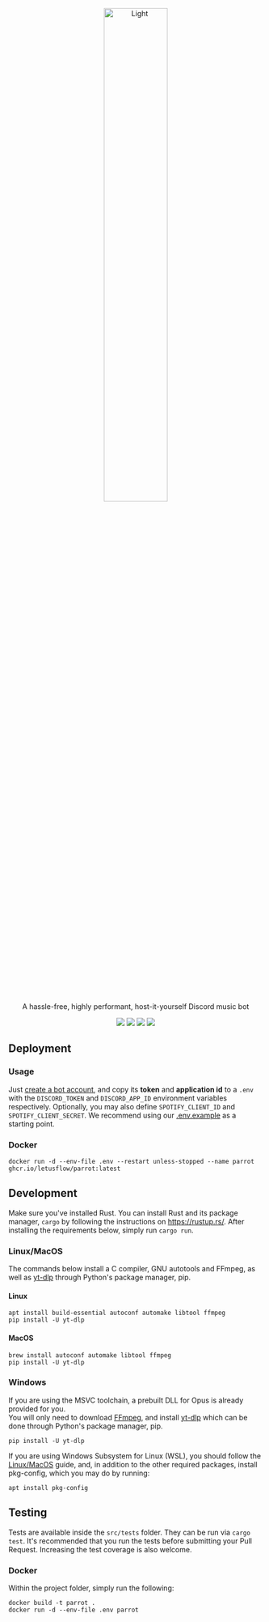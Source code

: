 <p align="center">
  <img alt="Light" src="./docs/logo.png" width="50%">
</p>

<p align="center">
  A hassle-free, highly performant, host-it-yourself Discord music bot
</p>

<p align="center">
  <a href="https://github.com/aquelemiguel/parrot/actions/workflows/ci_workflow.yml"><img src="https://github.com/aquelemiguel/parrot/actions/workflows/ci_workflow.yml/badge.svg"></a>
  <a href="https://deps.rs/repo/github/aquelemiguel/parrot"><img src="https://deps.rs/repo/github/aquelemiguel/parrot/status.svg"></a>
  <a href="https://github.com/aquelemiguel/parrot/blob/main/LICENSE"><img src="https://img.shields.io/badge/license-MIT-blue.svg"></a>
  <a href="https://github.com/aquelemiguel/parrot/"><img src="https://img.shields.io/badge/rustc-1.65-blue.svg"></a>
</p>

## Deployment

### Usage

Just [create a bot account](https://github.com/aquelemiguel/parrot/wiki/Create-Your-Discord-Bot), and copy its **token** and **application id** to a `.env` with the `DISCORD_TOKEN` and `DISCORD_APP_ID` environment variables respectively. Optionally, you may also define `SPOTIFY_CLIENT_ID` and `SPOTIFY_CLIENT_SECRET`. We recommend using our [.env.example](https://github.com/aquelemiguel/parrot/blob/main/.env.example) as a starting point.

### Docker

```shell
docker run -d --env-file .env --restart unless-stopped --name parrot ghcr.io/letusflow/parrot:latest
```

## Development

Make sure you've installed Rust. You can install Rust and its package manager, `cargo` by following the instructions on https://rustup.rs/.
After installing the requirements below, simply run `cargo run`.

### Linux/MacOS

The commands below install a C compiler, GNU autotools and FFmpeg, as well as [yt-dlp](https://github.com/yt-dlp/yt-dlp) through Python's package manager, pip.

#### Linux

```shell
apt install build-essential autoconf automake libtool ffmpeg
pip install -U yt-dlp
```

#### MacOS

```shell
brew install autoconf automake libtool ffmpeg
pip install -U yt-dlp
```

### Windows

If you are using the MSVC toolchain, a prebuilt DLL for Opus is already provided for you.  
You will only need to download [FFmpeg](https://ffmpeg.org/download.html), and install [yt-dlp](https://github.com/yt-dlp/yt-dlp) which can be done through Python's package manager, pip.

```shell
pip install -U yt-dlp
```

If you are using Windows Subsystem for Linux (WSL), you should follow the [Linux/MacOS](#linuxmacos) guide, and, in addition to the other required packages, install pkg-config, which you may do by running:

```shell
apt install pkg-config
```

## Testing

Tests are available inside the `src/tests` folder. They can be run via `cargo test`. It's recommended that you run the tests before submitting your Pull Request.
Increasing the test coverage is also welcome.

### Docker

Within the project folder, simply run the following:

```shell
docker build -t parrot .
docker run -d --env-file .env parrot
```
